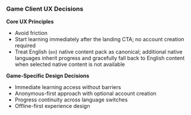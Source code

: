 ### Game Client UX Decisions

**Core UX Principles**
- Avoid friction
- Start learning immediately after the landing CTA; no account creation required
- Treat English (`en`) native content pack as canonical; additional native languages inherit progress and gracefully fall back to English content when selected native content is not available

**Game-Specific Design Decisions**
- Immediate learning access without barriers
- Anonymous-first approach with optional account creation
- Progress continuity across language switches
- Offline-first experience design

